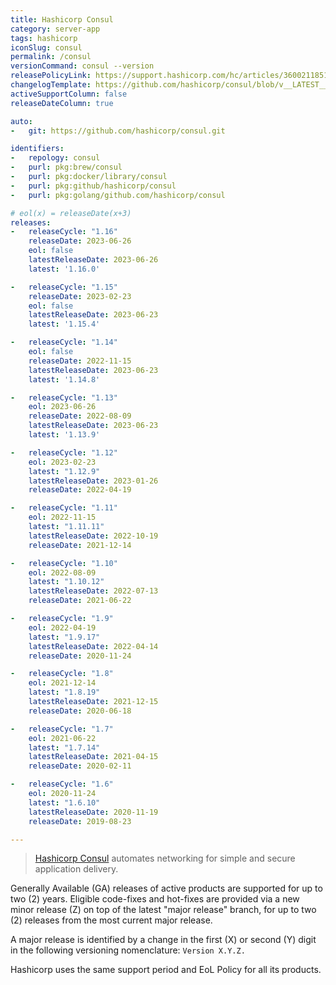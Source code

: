 ```yaml
---
title: Hashicorp Consul
category: server-app
tags: hashicorp
iconSlug: consul
permalink: /consul
versionCommand: consul --version
releasePolicyLink: https://support.hashicorp.com/hc/articles/360021185113
changelogTemplate: https://github.com/hashicorp/consul/blob/v__LATEST__/CHANGELOG.md
activeSupportColumn: false
releaseDateColumn: true

auto:
-   git: https://github.com/hashicorp/consul.git

identifiers:
-   repology: consul
-   purl: pkg:brew/consul
-   purl: pkg:docker/library/consul
-   purl: pkg:github/hashicorp/consul
-   purl: pkg:golang/github.com/hashicorp/consul

# eol(x) = releaseDate(x+3)
releases:
-   releaseCycle: "1.16"
    releaseDate: 2023-06-26
    eol: false
    latestReleaseDate: 2023-06-26
    latest: '1.16.0'

-   releaseCycle: "1.15"
    releaseDate: 2023-02-23
    eol: false
    latestReleaseDate: 2023-06-23
    latest: '1.15.4'

-   releaseCycle: "1.14"
    eol: false
    releaseDate: 2022-11-15
    latestReleaseDate: 2023-06-23
    latest: '1.14.8'

-   releaseCycle: "1.13"
    eol: 2023-06-26
    releaseDate: 2022-08-09
    latestReleaseDate: 2023-06-23
    latest: '1.13.9'

-   releaseCycle: "1.12"
    eol: 2023-02-23
    latest: "1.12.9"
    latestReleaseDate: 2023-01-26
    releaseDate: 2022-04-19

-   releaseCycle: "1.11"
    eol: 2022-11-15
    latest: "1.11.11"
    latestReleaseDate: 2022-10-19
    releaseDate: 2021-12-14

-   releaseCycle: "1.10"
    eol: 2022-08-09
    latest: "1.10.12"
    latestReleaseDate: 2022-07-13
    releaseDate: 2021-06-22

-   releaseCycle: "1.9"
    eol: 2022-04-19
    latest: "1.9.17"
    latestReleaseDate: 2022-04-14
    releaseDate: 2020-11-24

-   releaseCycle: "1.8"
    eol: 2021-12-14
    latest: "1.8.19"
    latestReleaseDate: 2021-12-15
    releaseDate: 2020-06-18

-   releaseCycle: "1.7"
    eol: 2021-06-22
    latest: "1.7.14"
    latestReleaseDate: 2021-04-15
    releaseDate: 2020-02-11

-   releaseCycle: "1.6"
    eol: 2020-11-24
    latest: "1.6.10"
    latestReleaseDate: 2020-11-19
    releaseDate: 2019-08-23

---
```


> [Hashicorp Consul](https://www.consul.io/) automates networking for simple and secure application
> delivery.

Generally Available (GA) releases of active products are supported for up to two (2) years. Eligible
code-fixes and hot-fixes are provided via a new minor release (Z) on top of the latest "major
release" branch, for up to two (2) releases from the most current major release.

A major release is identified by a change in the first (X) or second (Y) digit in the following
versioning nomenclature: `Version X.Y.Z.`

Hashicorp uses the same support period and EoL Policy for all its products.
